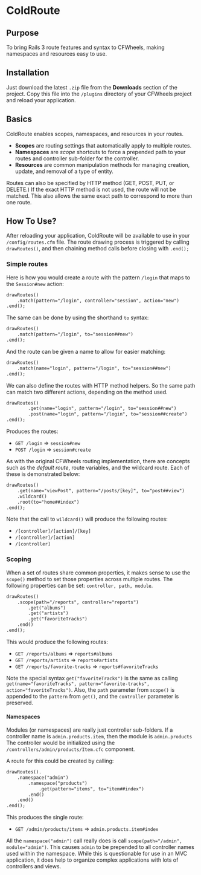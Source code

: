 # ColdRoute

## Purpose

To bring Rails 3 route features and syntax to CFWheels, making namespaces and resources easy to use.

## Installation

Just download the latest ```.zip``` file from the __Downloads__ section of the project. Copy this file into the ```/plugins``` directory of your CFWheels project and reload your application.

## Basics

ColdRoute enables scopes, namespaces, and resources in your routes.

* __Scopes__ are routing settings that automatically apply to multiple routes.
* __Namespaces__ are _scope_ shortcuts to force a prepended path to your routes and controller sub-folder for the controller.
* __Resources__ are common manipulation methods for managing creation, update, and removal of a type of entity.

Routes can also be specified by HTTP method (GET, POST, PUT, or DELETE.) If the exact HTTP method is not used, the route will not be matched. This also allows the same exact path to correspond to more than one route.

## How To Use?

After reloading your application, ColdRoute will be available to use in your ```/config/routes.cfm``` file. The route drawing process is triggered by calling ```drawRoutes()```, and then chaining method calls before closing with ```.end();```

### Simple routes

Here is how you would create a route with the pattern ```/login``` that maps to the ```Session#new``` action:

```coldfusion
drawRoutes()
	.match(pattern="/login", controller="session", action="new")
.end();
```

The same can be done by using the shorthand ```to``` syntax:

```coldfusion
drawRoutes()
	.match(pattern="/login", to="session##new")
.end();
```

And the route can be given a name to allow for easier matching:

```coldfusion
drawRoutes()
	.match(name="login", pattern="/login", to="session##new")
.end();
```

We can also define the routes with HTTP method helpers. So the same path can match two different actions, depending on the method used.

```coldfusion
drawRoutes()
        .get(name="login", pattern="/login", to="session##new")
        .post(name="login", pattern="/login", to="session##create")
.end();
```

Produces the routes:

* ```GET /login``` => ```session#new```
* ```POST /login``` => ```session#create```

As with the original CFWheels routing implementation, there are concepts such as the _default route_, route variables, and the wildcard route. Each of these is demonstrated below:

```coldfusion
drawRoutes()
	.get(name="viewPost", pattern="/posts/[key]", to="post##view")
	.wildcard()
	.root(to="home##index")
.end();
```

Note that the call to ```wildcard()``` will produce the following routes:

* ```/[controller]/[action]/[key]```
* ```/[controller]/[action]```
* ```/[controller]```

### Scoping

When a set of routes share common properties, it makes sense to use the ```scope()``` method to set those properties across multiple routes. The following properties can be set: ```controller, path, module```.

```coldfusion
drawRoutes()
	.scope(path="/reports", controller="reports")
		.get("albums")
		.get("artists")
		.get("favoriteTracks")
	.end()
.end();
```

This would produce the following routes:

* ```GET /reports/albums``` => ```reports#albums```
* ```GET /reports/artists``` => ```reports#artists```
* ```GET /reports/favorite-tracks``` => ```reports#favoriteTracks```

Note the special syntax ```get("favoriteTracks")``` is the same as calling ```get(name="favoriteTracks", pattern="favorite-tracks", action="favoriteTracks")```. Also, the ```path``` parameter from ```scope()``` is appended to the ```pattern``` from ```get()```, and the ```controller``` parameter is preserved.

#### Namespaces

Modules (or namespaces) are really just controller sub-folders. If a controller name is ```admin.products.item```, then the module is ```admin.products``` The controller would be initialized using the ```/controllers/admin/products/Item.cfc``` component.

A route for this could be created by calling:

```coldfusion
drawRoutes().
	.namespace("admin")
		.namespace("products")
			.get(pattern="items", to="item##index")
		.end()
	.end()
.end();
```

This produces the single route:

* ```GET /admin/products/items``` => ```admin.products.item#index```

All the ```namespace("admin")``` call really does is call ```scope(path="/admin", module="admin")```. This causes ```admin``` to be prepended to all controller names used within the namespace. While this is questionable for use in an MVC application, it does help to organize complex applications with lots of controllers and views.